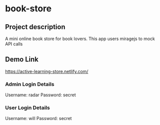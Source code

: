# book-store

## Project description
A mini online book store for book lovers.
This app users miragejs to mock API calls


## Demo Link
https://active-learning-store.netlify.com/

### Admin Login Details
Username: radar
Password: secret

### User Login Details
Username: will
Password: secret



